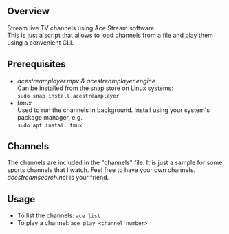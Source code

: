 ## Overview
Stream live TV channels using Ace Stream software.\
This is just a script that allows to load channels from a file and play them using a convenient CLI.
## Prerequisites
- *acestreamplayer.mpv & acestreamplayer.engine*\
Can be installed from the snap store on Linux systems:\
`sudo snap install acestreamplayer`
- *tmux*\
Used to run the channels in background. Install using your system's package manager, e.g.\
`sudo apt install tmux`
## Channels
The channels are included in the "channels" file.
It is just a sample for some sports channels that I watch. Feel free to have your own channels.\
*acestreamsearch.net* is your friend.
## Usage
- To list the channels: `ace list`
- To play a channel: `ace play <channel number>`